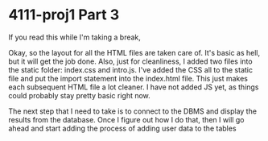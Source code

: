 # 4111-proj1 Part 3

If you read this while I'm taking a break, 


Okay, so the layout for all the HTML files are taken care of. It's basic as 
hell, but it will get the job done. Also, just for cleanliness, I added two 
files into the static folder: index.css and intro.js. I've added the CSS all to
the static file and put the import statement into the index.html file. This 
just makes each subsequent HTML file a lot cleaner. I have not added JS yet, 
as things could probably stay pretty basic right now. 

The next step that I need to take is to connect to the DBMS and display the 
results from the database. Once I figure out how I do that, then I will 
go ahead and start adding the process of adding user data to the tables 
